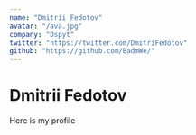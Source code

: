 ```yaml
---
name: "Dmitrii Fedotov"
avatar: "/ava.jpg"
company: "Dspyt"
twitter: "https://twitter.com/DmitriFedotov"
github: "https://github.com/BadmWe/"
---
```


# Dmitrii Fedotov

Here is my profile
